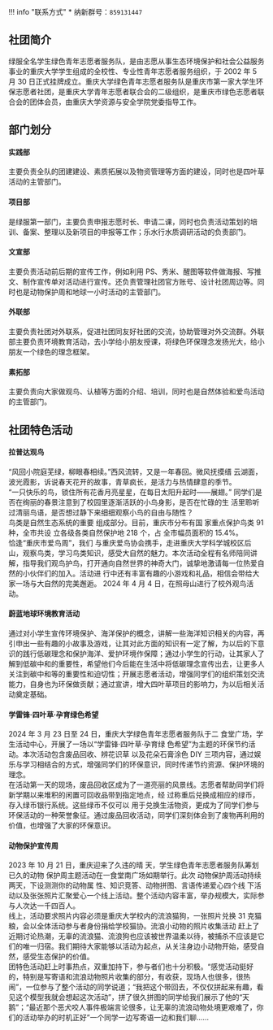 !!! info "联系方式"
    * 纳新群号：`859131447`

## 社团简介  
绿服全名学生绿色青年志愿者服务队，是由志愿从事生态环境保护和社会公益服务事业的重庆大学学生组成的全校性、专业性青年志愿者服务组织，于 2002 年 5 月 30 日正式挂牌成立。重庆大学绿色青年志愿者服务队是重庆市第一家大学生环保志愿者社团，是重庆大学青年志愿者联合会的二级组织，是重庆市绿色志愿者联合会的团体会员，由重庆大学资源与安全学院党委指导工作。  

## 部门划分  
#### 实践部  
主要负责全队的团建建设、素质拓展以及物资管理等方面的建设，同时也是四叶草活动的主管部门。  
#### 项目部  
是绿服第一部门，主要负责申报志愿时长、申请二课，同时也负责活动策划的培训、备案、整理以及新项目的申报等工作；乐水行水质调研活动的负责部门。  
#### 文宣部  
主要负责活动前后期的宣传工作，例如利用 PS、秀米、醒图等软件做海报、写推文、制作宣传单对活动进行宣传。还负责管理社团官方账号、设计社团周边等。同时也是动物保护周和地球一小时活动的主管部门。  
#### 外联部  
主要负责社团对外联系，促进社团同友好社团的交流，协助管理对外交流群。外联部主要负责环境教育活动，去小学给小朋友授课，将绿色环保理念发扬光大，给小朋友一个绿色的理念框架。  
#### 素拓部  
主要负责向大家做观鸟、认植等方面的介绍、培训，同时也是自然体验和爱鸟活动的主管部门。  

## 社团特色活动  
#### 拉普达观鸟  
“风回小院庭芜绿，柳眼春相续。”西风流转，又是一年春回。微风抚摸缙 云湖面，波光霞影，诉说春天花开的故事，青草疯长，是活力与热情肆意的季节。  
“一只快乐的鸟，锁住所有花香月亮星星，在每日太阳升起时——展翅。” 同学们是否在绚丽的春景注意到了校园里逐渐活跃的小鸟身影，是否在忙碌的生 活里聆听过清丽鸟语，是否想过静下来细细观察小鸟的自由与随性？  
鸟类是自然生态系统的重要 组成部分。目前，重庆市分布有国 家重点保护鸟类 91 种，全市共设 立各级各类自然保护地 218 个，占 全市幅员面积的 15.4%。  
恰逢“重庆市爱鸟周”，我们 与重庆爱鸟协会携手，走进重庆大学科学城校区后山，观察鸟类，学习鸟类知识，感受大自然的魅力。本次活动全程有名师陪同讲解，指导我们观鸟护鸟，打开通向自然世界的神奇大门，诚挚地激请每一位热爱自然的小伙伴们的加入。活动进 行中还有丰富有趣的小游戏和礼品，相信会带给大家一场与大自然的完美邂逅。
2024 年 4 月 4 日，在照母山进行了校外观鸟活动。  
#### 蔚蓝地球环境教育活动  
通过对小学生宣传环境保护、海洋保护的概念，讲解一些海洋知识相关的内容，再引申出一些有趣的小故事及游戏，让其对此方面的知识有一定了解，为以后的下意识的践行低碳理念和保护海洋、爱护环境作保障；通过小学生的行动，让其家人了解到低碳中和的重要性，希望他们今后能在生活中将低碳理念宣传出去，让更多人关注到碳中和等的重要性和迫切性；开展志愿者活动，增强同学们的组织策划交流能力，自身也为环保做贡献；通过宣讲，增大四叶草项目的影响力，为以后相关活动奠定基础。
#### 学雷锋·四叶草·孕育绿色希望  
2024 年 3 月 23 日至 24 日，重庆大学绿色青年志愿者服务队于二 食堂广场，学生活动中心，开展了一场以“学雷锋·四叶草·孕育绿 色希望”为主题的环保节约活动。本次活动包含废品回收、辨花识草 以及花朵石膏涂色 DIY 三项内容，通过娱乐与学习相结合的方式，增强同学们的环保意识，同时传递节约资源、保护环境的理念。  
在活动第一天的现场，废品回收区成为了一道亮丽的风景线。志愿者帮助同学们将新学期以来堆积的闲置可回收品带到指定地点，经 过称重后兑换成相应的绿币，存入绿币银行系统。这些绿币不仅可以 用于兑换生活物资，更成为了同学们参与环保活动的一种荣誉象征。通过废品回收活动，同学们深刻体会到了废物再利用的价值，也增强了大家的环保意识。  
#### 动物保护宣传周  
2023 年 10 月 21 日，重庆迎来了久违的晴 天，学生绿色青年志愿者服务队筹划已久的动物 保护周主题活动在一食堂南广场如期举行。此次 动物保护周活动持续两天，下设测测你的动物属 性、知识竞答、动物拼图、言语传递爱心四个线 下活动以及张张照片汇聚爱心一个线上活动。整个活动内容丰富，举办规模大，实际参与人次达一千四百人。  
线上，活动要求照片内容必须是重庆大学校内的流浪猫狗，一张照片兑换 31 克猫粮，会以全体活动参与者身份捐给学校猫协。流浪小动物的照片收集活动 赶上了近期讨论热潮，无辜的流浪猫、流浪狗也应该被世界温柔以待，被捕杀不应该是它们的唯一归宿。我们期待大家能够以活动为起点，从关注身边小动物开始，感受自然，感受生态保护的价值。  
团特色活动赶上时事热点，双重加持下，参与者们也十分积极。“感觉活动挺好的，特别是写寄语和流浪动物照片收集的部分，有收获，现场人也很多，很热闹”，一位参与了整个活动的同学说道；“我把这个带回去，不仅仅拼起来有趣，看见这个模型我就会想起这次活动”，拼了很久拼图的同学给我们展示了他的“天鹅”；“最近那个恶犬咬人事件极端言论很多，让无辜的流浪动物处境更艰难了，你们的活动举办的时机正好”一个同学一边写寄语一边和我们聊……  